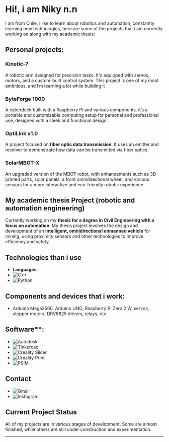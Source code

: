 # Hi!, i am Niky n.n

I am from Chile, i like to learn about robotics and automation, constantly learning new technologies, here are some of the projects that i am currently working on along with my academic thesis:
## Personal projects:

### Kinetic-7
A robotic arm designed for precision tasks. It's equipped with servos, motors, and a custom-built control system. This project is one of my most ambitious, and I’m learning a lot while building it

### ByteForge 1000
A cyberdeck built with a Raspberry Pi and various components. it’s a portable and customizable computing setup for personal and professional use, designed with a sleek and functional design.

### OptiLink v1.0
A project focused on **fiber optic data transmission**. It uses an emitter and receiver to demonstrate how data can be transmitted via fiber optics.

### SolarMBOT-X
An upgraded version of the MBOT robot, with enhancements such as 3D-printed parts, solar panels, a front omnidirectional wheel, and various sensors for a more interactive and eco-friendly robotic experience.

## My academic thesis Project (robotic and automation engineering)
Currently working on my **thesis for a degree in Civil Engineering with a focus on automation**. My thesis project involves the design and development of an **intelligent, omnidirectional unmanned vehicle** for mining, using proximity sensors and other technologies to improve efficiency and safety.

## Technologies than i use

- **Languages**:
- ![C++](https://img.shields.io/badge/C%2B%2B-11-00599C?logo=c%2B%2B&logoColor=white)
- ![Python](https://img.shields.io/badge/Python-3.x-blue?logo=python&logoColor=white)
  
## Components and devices that i work: 
- Arduino Mega2560, Arduino UNO, Raspberry Pi Zero 2 W, servos, stepper motors, DRV8825 drivers, relays, etc.
  
## Software**:
- ![Autodesk](https://img.shields.io/badge/Autodesk-3ds_Max-1D1D1B?logo=autodesk&logoColor=white)
- ![Tinkercad](https://img.shields.io/badge/Tinkercad-3D_Design-F59E42?logo=tinkercad&logoColor=white)
- ![Creality Slicer](https://img.shields.io/badge/Creality_Slicer-4.8_Pro-F24E1E?logo=creality&logoColor=white)
- ![Creality Print](https://img.shields.io/badge/Creality_Print-v1.4.0-009C9D?logo=creality&logoColor=white)
- ![PSIM](https://img.shields.io/badge/PSIM-Software-00A4A4?logo=psim&logoColor=white) 


## Contact
- ![Gmail](https://img.shields.io/badge/Gmail-nico.melladov@gmail.com-D14836?logo=gmail&logoColor=white)
- ![Instagram](https://img.shields.io/badge/Instagram-@nikybot.exe-1DA1F2?logo=instagram&logoColor=white)

## Current Project Status
All of my projects are in various stages of development. Some are almost finished, while others are still under construction and experimentation.

----------------------------------------------------------------------------------------------------------------------------------------------------------------
